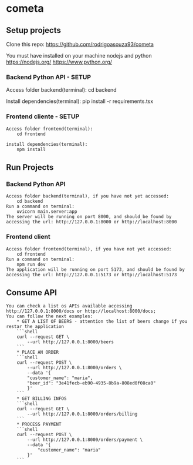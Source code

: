 # cometa

## Setup projects

Clone this repo:
    <https://github.com/rodrigoasouza93/cometa>

You must have installed on your machine nodejs and python
<https://nodejs.org/>
<https://www.python.org/>

### Backend Python API - SETUP

Access folder backend(terminal):
    cd backend

Install dependencies(terminal):
    pip install -r requirements.tsx

### Frontend cliente - SETUP

    Access folder frontend(terminal):
        cd frontend

    install dependencies(terminal):
        npm install

## Run Projects

### Backend Python API

    Access folder backend(terminal), if you have not yet accessed:
        cd backend
    Run a command on terminal:
        uvicorn main.server:app
    The server will be running on port 8000, and should be found by accessing the url: http://127.0.0.1:8000 or http://localhost:8000

### Frontend client

    Access folder frontend(terminal), if you have not yet accessed:
        cd frontend
    Run a command on terminal:
        npm run dev
    The application will be running on port 5173, and should be found by accessing the url: http://127.0.0.1:5173 or http://localhost:5173

## Consume API

    You can check a list os APIs available accessing http://127.0.0.1:8000/docs or http://localhost:8000/docs;
    You can follow the next examples:
        * GET A LIST OF BEERS - attention the list of beers change if you restar the application
        ```shell
        curl --request GET \
            --url http://127.0.0.1:8000/beers
        ```
        * PLACE AN ORDER
        ```shell
        curl --request POST \
            --url http://127.0.0.1:8000/orders \
            --data '{
            "customer_name": "maria",
            "beer_id": "3e41fecb-eb90-4935-8b9a-808ed0f08ca0"
            }'
        ```
        * GET BILLING INFOS
        ```shell
        curl --request GET \
            --url http://127.0.0.1:8000/orders/billing
        ```
        * PROCESS PAYMENT
        ```shell
        curl --request POST \
            --url http://127.0.0.1:8000/orders/payment \
            --data '{
                "customer_name": "maria"
            }'
        ```
